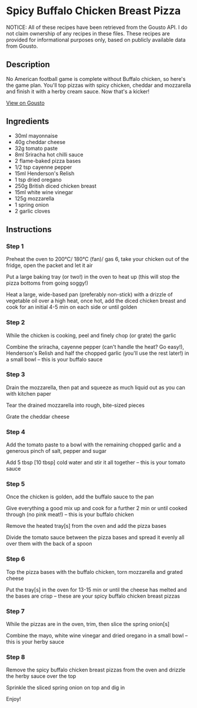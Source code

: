 # Spicy Buffalo Chicken Breast Pizza

NOTICE: All of these recipes have been retrieved from the Gousto API. I do not claim ownership of any recipes in these files. These recipes are provided for informational purposes only, based on publicly available data from Gousto.

## Description

No American football game is complete without Buffalo chicken, so here's the game plan. You'll top pizzas with spicy chicken, cheddar and mozzarella and finish it with a herby cream sauce. Now that's a kicker!

[View on Gousto](https://www.gousto.co.uk/recipes/cookbook/spicy-buffalo-chicken-breast-pizza)

## Ingredients

- 30ml mayonnaise
- 40g cheddar cheese
- 32g tomato paste
- 8ml Sriracha hot chilli sauce
- 2 flame-baked pizza bases
- 1/2 tsp cayenne pepper
- 15ml Henderson's Relish
- 1 tsp dried oregano
- 250g British diced chicken breast
- 15ml white wine vinegar
- 125g mozzarella
- 1 spring onion
- 2 garlic cloves

## Instructions


### Step 1

Preheat the oven to 200°C/ 180°C (fan)/ gas 6, take your chicken out of the fridge, open the packet and let it air

Put a large baking tray (or two!) in the oven to heat up (this will stop the pizza bottoms from going soggy!)

Heat a large, wide-based pan (preferably non-stick) with a drizzle of vegetable oil over a high heat, once hot, add the diced chicken breast and cook for an initial 4-5 min on each side or until golden


### Step 2

While the chicken is cooking, peel and finely chop (or grate) the garlic

Combine the sriracha, cayenne pepper (can't handle the heat? Go easy!), Henderson's Relish and half the chopped garlic (you'll use the rest later!) in a small bowl – this is your buffalo sauce


### Step 3

Drain the mozzarella, then pat and squeeze as much liquid out as you can with kitchen paper

Tear the drained mozzarella into rough, bite-sized pieces

Grate the cheddar cheese


### Step 4

Add the tomato paste to a bowl with the remaining chopped garlic and a generous pinch of salt, pepper and sugar

Add 5 tbsp <span class="text-danger">[10 tbsp]</span> cold water and stir it all together – this is your tomato sauce


### Step 5

Once the chicken is golden, add the buffalo sauce to the pan

Give everything a good mix up and cook for a further 2 min or until cooked through (no pink meat!) – this is your buffalo chicken

Remove the heated tray<span class="text-danger">[s]</span> from the oven and add the pizza bases

Divide the tomato sauce between the pizza bases and spread it evenly all over them with the back of a spoon


### Step 6

Top the pizza bases with the buffalo chicken, torn mozzarella and grated cheese

Put the tray<span class="text-danger">[s]</span> in the oven for 13-15 min or until the cheese has melted and the bases are crisp – these are your spicy buffalo chicken breast pizzas


### Step 7

While the pizzas are in the oven, trim, then slice the spring onion<span class="text-danger">[s]</span>

Combine the mayo, white wine vinegar and dried oregano in a small bowl – this is your herby sauce

### Step 8

Remove the spicy buffalo chicken breast pizzas from the oven and drizzle the herby sauce over the top

Sprinkle the sliced spring onion on top and dig in

Enjoy!

